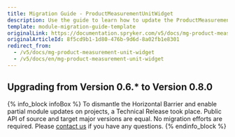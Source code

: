 ```yaml
---
title: Migration Guide - ProductMeasurementUnitWidget
description: Use the guide to learn how to update the ProductMeasurementUnitWidget module.
template: module-migration-guide-template
originalLink: https://documentation.spryker.com/v5/docs/mg-product-measurement-unit-widget
originalArticleId: 8f5cd9b1-1d80-476b-9d6d-8a02fb1e8301
redirect_from:
  - /v5/docs/mg-product-measurement-unit-widget
  - /v5/docs/en/mg-product-measurement-unit-widget
---
```


## Upgrading from Version 0.6.* to Version 0.8.0

{% info_block infoBox %}
To dismantle the Horizontal Barrier and enable partial module updates on projects, a Technical Release took place. Public API of source and target major versions are equal. No migration efforts are required. Please [contact us](https://spryker.com/en/support/) if you have any questions.
{% endinfo_block %}
